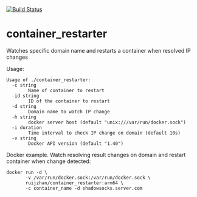[![Build Status](https://travis-ci.org/ruijzhan/container_restarter.svg?branch=master)](https://travis-ci.org/ruijzhan/container_restarter)
# container_restarter
Watches specific domain name and restarts a container when resolved IP changes

Usage:
```
Usage of ./container_restarter:
  -c string
        Name of container to restart
  -id string
        ID of the container to restart
  -d string
        Domain name to watch IP change
  -h string
        docker server host (default "unix:///var/run/docker.sock")
  -i duration
        Time interval to check IP change on domain (default 10s)
  -v string
        Docker API version (default "1.40")
```

Docker example. Watch resolving result changes on domain and restart container when change detected:
```
docker run -d \
       -v /var/run/docker.sock:/var/run/docker.sock \
       ruijzhan/container_restarter:arm64 \
       -c container_name -d shadowsocks.server.com
```


